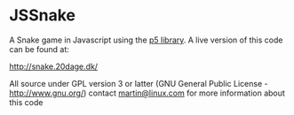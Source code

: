 # JSSnake
A Snake game in Javascript using the [p5 library](https://p5js.org/ "p5js Homepage").
A live version of this code can be found at:

http://snake.20dage.dk/

All source under GPL version 3 or latter
(GNU General Public License - http://www.gnu.org/)
contact martin@linux.com for more information about this code

